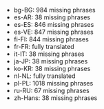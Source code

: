 - bg-BG: 984 missing phrases
- es-AR: 38 missing phrases
- es-ES: 846 missing phrases
- es-VE: 847 missing phrases
- fi-FI: 844 missing phrases
- fr-FR: fully translated
- it-IT: 38 missing phrases
- ja-JP: 38 missing phrases
- ko-KR: 38 missing phrases
- nl-NL: fully translated
- pl-PL: 1018 missing phrases
- ru-RU: 67 missing phrases
- zh-Hans: 38 missing phrases
